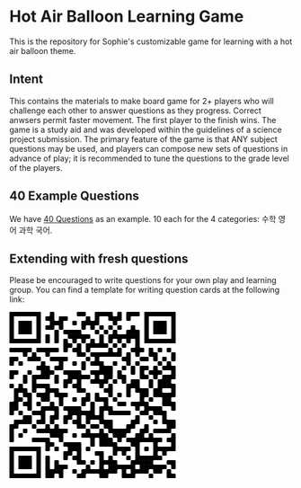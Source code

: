 # Hot Air Balloon Learning Game
This is the repository for Sophie's customizable game for learning with a hot
air balloon theme.

## Intent
This contains the materials to make board game for 2+ players who will challenge
each other to answer questions as they progress. Correct anwsers permit faster
movement. The first player to the finish wins. The game is a study aid and was
developed within the guidelines of a science project submission. The primary
feature of the game is that ANY subject questions may be used, and players can
compose new sets of questions in advance of play; it is recommended to tune the
questions to the grade level of the players.

## 40 Example Questions
We have [40 Questions](questions/Questions40.pdf) as an example. 10 each for the 4 categories:
수학  영어 과학 국어.

## Extending with fresh questions
Please be encouraged to write questions for your own play and learning group.
You can find a template for writing question cards at the following link:

[![QR Code to Questons Template](questions/questions_qr.png)](https://dlamblin.github.io/Hot-Air-Balloon-Learning-Game/questions/index.html)
